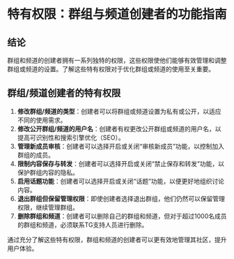 # 特有权限：群组与频道创建者的功能指南

## 结论
群组和频道的创建者拥有一系列独特的权限，这些权限使他们能够有效管理和调整群组或频道的设置。了解这些特有权限对于优化群组或频道的使用至关重要。

## 群组/频道创建者的特有权限

1. **修改群组/频道的类型**：创建者可以将群组或频道设置为私有或公开，以适应不同的使用需求。
2. **修改公开群组/频道的用户名**：创建者有权更改公开群组或频道的用户名，以提高可识别性和搜索引擎优化（SEO）。
3. **管理新成员审核**：创建者可以选择开启或关闭“审核新成员”功能，以控制加入群组的成员。
4. **限制内容保存与转发**：创建者可以选择开启或关闭“禁止保存和转发”功能，以保护群组内容的隐私。
5. **启用话题功能**：创建者可以选择开启或关闭“话题”功能，以便更好地组织讨论内容。
6. **退出群组但保留管理权限**：即使创建者选择退出群组，他们仍然可以保留管理权限，继续管理群组。
7. **删除群组和频道**：创建者可以删除自己的群组和频道，但对于超过1000名成员的群组和频道，必须联系TG支持人员进行删除。

通过充分了解这些特有权限，群组和频道的创建者可以更有效地管理其社区，提升用户体验。